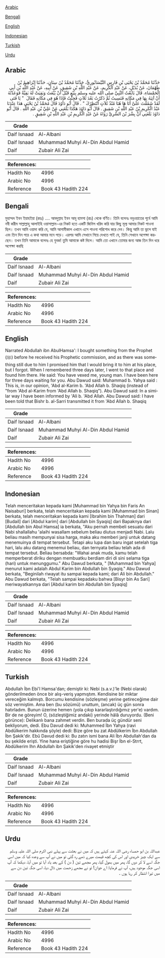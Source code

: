 [Arabic](#arabic)

[Bengali](#bengali)

[English](#english)

[Indonesian](#indonesian)

[Turkish](#turkish)

[Urdu](#urdu)

## Arabic


<div dir="rtl" lang="ar" style={{fontSize:'larger',backgroundColor:'#f8f9fa',padding:20}}>
حَدَّثَنَا مُحَمَّدُ بْنُ يَحْيَى بْنِ فَارِسٍ النَّيْسَابُورِيُّ، حَدَّثَنَا مُحَمَّدُ بْنُ سِنَانٍ، حَدَّثَنَا إِبْرَاهِيمُ بْنُ طَهْمَانَ، عَنْ بُدَيْلٍ، عَنْ عَبْدِ الْكَرِيمِ، عَنْ عَبْدِ اللَّهِ بْنِ شَقِيقٍ، عَنْ أَبِيهِ، عَنْ عَبْدِ اللَّهِ بْنِ أَبِي الْحَمْسَاءِ، قَالَ بَايَعْتُ النَّبِيَّ صلى الله عليه وسلم بِبَيْعٍ قَبْلَ أَنْ يُبْعَثَ وَبَقِيَتْ لَهُ بَقِيَّةٌ فَوَعَدْتُهُ أَنْ آتِيَهُ بِهَا فِي مَكَانِهِ فَنَسِيتُ ثُمَّ ذَكَرْتُ بَعْدَ ثَلاَثٍ فَجِئْتُ فَإِذَا هُوَ فِي مَكَانِهِ فَقَالَ ‏ "‏ يَا فَتَى لَقَدْ شَقَقْتَ عَلَىَّ أَنَا هَا هُنَا مُنْذُ ثَلاَثٍ أَنْتَظِرُكَ ‏"‏ ‏.‏ قَالَ أَبُو دَاوُدَ قَالَ مُحَمَّدُ بْنُ يَحْيَى هَذَا عِنْدَنَا عَبْدُ الْكَرِيمِ بْنُ عَبْدِ اللَّهِ بْنِ شَقِيقٍ ‏.‏ قَالَ أَبُو دَاوُدَ هَكَذَا بَلَغَنِي عَنْ عَلِيِّ بْنِ عَبْدِ اللَّهِ ‏.‏ قَالَ أَبُو دَاوُدَ بَلَغَنِي أَنَّ بِشْرَ بْنَ السَّرِيِّ رَوَاهُ عَنْ عَبْدِ الْكَرِيمِ بْنِ عَبْدِ اللَّهِ بْنِ شَقِيقٍ ‏.‏
</div>
<div style={{backgroundColor:'#f8f9fa',padding:20, marginBottom: 10}}><table> <thead> <tr> <th>Grade</th> <th></th> </tr> </thead> <tbody> <tr><td>Daif Isnaad</td><td>Al-Albani</td></tr><tr><td>Daif Isnaad</td><td>Muhammad Muhyi Al-Din Abdul Hamid</td></tr><tr><td>Daif</td><td>Zubair Ali Zai</td></tr></tbody></table><table> <thead> <tr> <th>References:</th> <th></th> </tr> </thead> <tbody><tr><td>Hadith No</td><td>4996</td></tr><tr><td>Arabic No</td><td>4996</td></tr><tr><td>Reference</td><td>Book 43 Hadith 224</td></tr></tbody></table></div>

## Bengali


<div dir="ltr" lang="bn" style={{fontSize:'larger',backgroundColor:'#f8f9fa',padding:20}}>
মুহাম্মদ ইবন ইয়াহইয়া (রহঃ) .... আবদুল্লাহ ইবন আবূ হামসা (রাঃ) থেকে বর্ণিত। তিনি বলেনঃ নবূওয়াতের পূর্বে আমি নবী করীম সাল্লাল্লাহু আলাইহি ওয়াসাল্লাম-এর নিকট হতে একটি জিনিস খরিদ করি যার কিছু মূল্য আমার নিকট পাওনা ছিল। তখন আমি ওয়াদা করি যে, আমি আগামীকাল এখানে এসে পাওনা পরিশোধ করে দেব। কিন্তু আমি তা ভুলে যাই এবং তিন দিন পরে এ কথা আমার মনে পড়ে। এরপর আমি সেখানে গিয়ে দেখতে পাই যে, তিনি সেখানে অপেক্ষা করছেন। তখন তিনি আমাকে বলেনঃ হে যুবক! তুমি আমাকে কষ্ট দিলে। আমি তো এখানে তোমার জন্য আজ তিন দিন ধরে অপেক্ষা করছি
</div>
<div style={{backgroundColor:'#f8f9fa',padding:20, marginBottom: 10}}><table> <thead> <tr> <th>Grade</th> <th></th> </tr> </thead> <tbody> <tr><td>Daif Isnaad</td><td>Al-Albani</td></tr><tr><td>Daif Isnaad</td><td>Muhammad Muhyi Al-Din Abdul Hamid</td></tr><tr><td>Daif</td><td>Zubair Ali Zai</td></tr></tbody></table><table> <thead> <tr> <th>References:</th> <th></th> </tr> </thead> <tbody><tr><td>Hadith No</td><td>4996</td></tr><tr><td>Arabic No</td><td>4996</td></tr><tr><td>Reference</td><td>Book 43 Hadith 224</td></tr></tbody></table></div>

## English


<div dir="ltr" lang="en" style={{fontSize:'larger',backgroundColor:'#f8f9fa',padding:20}}>
Narrated Abdullah ibn AbulHamsa': I bought something from the Prophet (ﷺ) before he received his Prophetic commission, and as there was something still due to him I promised him that I would bring it to him at his place, but I forgot. When I remembered three days later, I went to that place and found him there. He said: You have vexed me, young man. I have been here for three days waiting for you. Abu Dawud said: Muhammad b. Yahya said : This is, in our opinion, 'Abd al-Karim b. 'Abd Allah b. Shaqiq (instead of "from 'Abd al-Karim from 'Abd Allah b. Shaqiq"). Abu Dawud said: In a similar way I have been informed by 'Ali b. 'Abd Allah. Abu Dawud said: I have been told that Bishr b. al-Sarri transmitted it from 'Abd Allah b. Shaqiq
</div>
<div style={{backgroundColor:'#f8f9fa',padding:20, marginBottom: 10}}><table> <thead> <tr> <th>Grade</th> <th></th> </tr> </thead> <tbody> <tr><td>Daif Isnaad</td><td>Al-Albani</td></tr><tr><td>Daif Isnaad</td><td>Muhammad Muhyi Al-Din Abdul Hamid</td></tr><tr><td>Daif</td><td>Zubair Ali Zai</td></tr></tbody></table><table> <thead> <tr> <th>References:</th> <th></th> </tr> </thead> <tbody><tr><td>Hadith No</td><td>4996</td></tr><tr><td>Arabic No</td><td>4996</td></tr><tr><td>Reference</td><td>Book 43 Hadith 224</td></tr></tbody></table></div>

## Indonesian


<div dir="ltr" lang="id" style={{fontSize:'larger',backgroundColor:'#f8f9fa',padding:20}}>
Telah menceritakan kepada kami [Muhammad bin Yahya bin Faris An Naisaburi] berkata, telah menceritakan kepada kami [Muhammad bin Sinan] berkata, telah menceritakan kepada kami [Ibrahim bin Thahman] dari [Budail] dari [Abdul karim] dari [Abdullah bin Syaqiq] dari Bapaknya dari [Abdullah bin Abul Hamsa] ia berkata, "Aku pernah membeli sesuatu dari Nabi shallallahu 'alaihi wasallam sebelum beliau diutus menjadi Nabi. Lalu beliau masih mempunyai sisa harga, maka aku memberi janji untuk datang menemuinya di tempat tersebut. Tetapi aku lupa dan baru ingat setelah tiga hari, lalu aku datang menemui beliau, dan ternyata beliau telah ada di tempat tersebut. Beliau bersabda: "Wahai anak muda, kamu telah memperberat diriku dengan membuatku berdiam diri di sini selama tiga (hari) untuk menunggumu." Abu Dawud berkata, " [Muhammad bin Yahya] menurut kami adalah Abdul Karim bin Abdullah bin Syaqiq." Abu Dawud berkata, "Beginilah riwayat itu sampai kepada kami; dari Ali bin Abdullah." Abu Dawud berkata, "Telah sampai kepadaku bahwa [Bisyr bin As Sari] meriwayatkannya dari [Abdul karim bin Abdullah bin Syaqiq]
</div>
<div style={{backgroundColor:'#f8f9fa',padding:20, marginBottom: 10}}><table> <thead> <tr> <th>Grade</th> <th></th> </tr> </thead> <tbody> <tr><td>Daif Isnaad</td><td>Al-Albani</td></tr><tr><td>Daif Isnaad</td><td>Muhammad Muhyi Al-Din Abdul Hamid</td></tr><tr><td>Daif</td><td>Zubair Ali Zai</td></tr></tbody></table><table> <thead> <tr> <th>References:</th> <th></th> </tr> </thead> <tbody><tr><td>Hadith No</td><td>4996</td></tr><tr><td>Arabic No</td><td>4996</td></tr><tr><td>Reference</td><td>Book 43 Hadith 224</td></tr></tbody></table></div>

## Turkish


<div dir="ltr" lang="tr" style={{fontSize:'larger',backgroundColor:'#f8f9fa',padding:20}}>
Abdullah İbn Ebi'l Hamsa'dan; demiştir ki: Nebi (s.a.v.)'le (Nebi olarak) gönderilmeden önce bir alış-veriş yapmıştım. Kendisine bir miktar vereceğim kalmıştı. Borcumu kendisine (sözleşme) yerine getireceğime dair söz vermiştim. Ama ben (bu sözümü) unuttum, (ancak) üç gün sonra hatırladım. Bunun üzerine hemen (yola çıkıp kararlaştırdığı­mız yer'e) vardım. Bir de ne göreyim! O, (sözleştiğimiz andaki) yerinde hâlâ duruyordu. (Beni görünce): Delikanlı bana zahmet verdin. Ben burada üç gündür seni bekliyorum, dedi. Ebu Davud dedi ki: Muhammed İbn Yahya (ravi Abdülkerim hakkında şöyle) dedi: Bize göre bu zat Abdülkerim İbn Abdullah İbn Şakik'dir. Ebû Davud dedi ki: Bu zatın ismi bana Ali İbn Abdullah'dan da bu şekilde erişti. Yine hana eriştiğine göre hu hadisi Bişr İbn el-Strrt, Abdülkerim Ihn Abdullah ibn Şakik'den rivayet etmiştir
</div>
<div style={{backgroundColor:'#f8f9fa',padding:20, marginBottom: 10}}><table> <thead> <tr> <th>Grade</th> <th></th> </tr> </thead> <tbody> <tr><td>Daif Isnaad</td><td>Al-Albani</td></tr><tr><td>Daif Isnaad</td><td>Muhammad Muhyi Al-Din Abdul Hamid</td></tr><tr><td>Daif</td><td>Zubair Ali Zai</td></tr></tbody></table><table> <thead> <tr> <th>References:</th> <th></th> </tr> </thead> <tbody><tr><td>Hadith No</td><td>4996</td></tr><tr><td>Arabic No</td><td>4996</td></tr><tr><td>Reference</td><td>Book 43 Hadith 224</td></tr></tbody></table></div>

## Urdu


<div dir="rtl" lang="ur" style={{fontSize:'larger',backgroundColor:'#f8f9fa',padding:20}}>
عبداللہ بن ابو حمساء رضی اللہ عنہ کہتے ہیں کہ میں نے بعثت سے پہلے نبی اکرم صلی اللہ علیہ وسلم سے ایک چیز خریدی اور اس کی کچھ قیمت میرے ذمے رہ گئی تو میں نے آپ سے وعدہ کیا کہ میں اسی جگہ اسے لا کر دوں گا، پھر میں بھول گیا، پھر مجھے تین ( دن ) کے بعد یاد آیا تو میں آیا، دیکھا کہ آپ اسی جگہ موجود ہیں، آپ نے فرمایا: اے جوان! تو نے مجھے زحمت میں ڈال دیا، اسی جگہ تین دن سے میں تیرا انتظار کر رہا ہوں ۔
</div>
<div style={{backgroundColor:'#f8f9fa',padding:20, marginBottom: 10}}><table> <thead> <tr> <th>Grade</th> <th></th> </tr> </thead> <tbody> <tr><td>Daif Isnaad</td><td>Al-Albani</td></tr><tr><td>Daif Isnaad</td><td>Muhammad Muhyi Al-Din Abdul Hamid</td></tr><tr><td>Daif</td><td>Zubair Ali Zai</td></tr></tbody></table><table> <thead> <tr> <th>References:</th> <th></th> </tr> </thead> <tbody><tr><td>Hadith No</td><td>4996</td></tr><tr><td>Arabic No</td><td>4996</td></tr><tr><td>Reference</td><td>Book 43 Hadith 224</td></tr></tbody></table></div>